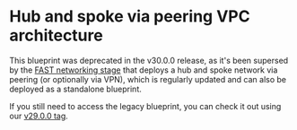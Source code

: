 # Hub and spoke via peering VPC architecture

This blueprint was deprecated in the v30.0.0 release, as it's been supersed by the [FAST networking stage](../../../fast/stages/2-networking-a-simple/) that deploys a hub and spoke network via peering (or optionally via VPN), which is regularly updated and can also be deployed as a standalone blueprint.

If you still need to access the legacy blueprint, you can check it out using our [v29.0.0 tag](https://github.com/GoogleCloudPlatform/cloud-foundation-fabric/tree/v29.0.0/blueprints/networking/hub-and-spoke-peering).
